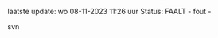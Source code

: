 laatste update: 
wo 08-11-2023 11:26   uur 
Status: FAALT - fout - 
<div class="service R">svn</div>